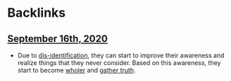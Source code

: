 
# Backlinks
## [September 16th, 2020](<September 16th, 2020.md>)
- Due to [dis-identification](<dis-identification.md>), they can start to improve their awareness and realize things that they never consider. Based on this awareness, they start to become [wholer](<wholer.md>) and [gather truth](<gather truth.md>).

